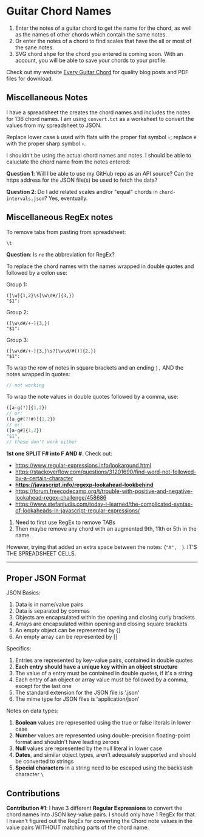 # Guitar Chord Names

1. Enter the notes of a guitar chord to get the name for the chord, as well as the names of other chords which contain the same notes.
1. Or enter the notes of a chord to find scales that have the all or most of the sane notes.
1. SVG chord shpe for the chord you entered is coming soon. With an account, you will be able to save your chords to your profile.

Check out my website [Every Guitar Chord](https://everyguitarchord.com/ 'Every Guitar Chord website') for quality blog posts and PDF files for download.

## Miscellaneous Notes

I have a spreadsheet the creates the chord names and includes the notes for 136 chord names. I am using `convert.txt` as a worksheet to convert the values from my spreadsheet to JSON. 

Replace lower case `b` used with flats with the proper flat symbol `♭`; replace `#` with the proper sharp symbol `♯`.

I shouldn't be using the actual chord names and notes. I should be able to caluclate the chord name from the notes entered: 

**Question 1**: Will I be able to use my GitHub repo as an API source? Can the https address for the JSON file(s) be used to fetch the data?

**Question 2**: Do I add related scales and/or "equal" chords in `chord-intervals.json`? Yes, eventually.

## Miscellaneous RegEx notes

To remove tabs from pasting from spreadsheet:
```
\t
```
**Question**: Is `re` the abbreviation for RegEx? 

To replace the chord names with the names wrapped in double quotes and followed by a colon use:

Group 1:
```re
([\w]{1,2}\s[\w\d#/]{3,})
"$1":
```

Group 2:
```re
([\w\d#/+-]{3,})
"$1":
```

Group 3:
```re
([\w\d#/+-]{3,}\s?[\w\d/#()]{2,})
"$1":
```

To wrap the row of notes in square brackets and an ending `},` AND the notes wrapped in quotes:
```js 
// not working
```

To wrap the note values in double quotes followed by a comma, use:
```js 
([a-g(?)]{1,2})
// or:
([a-g#(?!#)]{1,2})
// or: 
([a-g#]{1,2})
"$1", 
// these don't work either
```

**1st one SPLIT F# into F AND #**. Check out:
- https://www.regular-expressions.info/lookaround.html
- https://stackoverflow.com/questions/31201690/find-word-not-followed-by-a-certain-character 
- **https://javascript.info/regexp-lookahead-lookbehind**
- https://forum.freecodecamp.org/t/trouble-with-positive-and-negative-lookahead-regex-challenge/458686 
- https://www.stefanjudis.com/today-i-learned/the-complicated-syntax-of-lookaheads-in-javascript-regular-expressions/ 

1. Need to first use RegEx to remove TABs
2. Then maybe remove any chord with an augmented 9th, 11th or 5th in the name.

However, trying that added an extra space between the notes: (`"A",  `). IT'S THE SPREADSHEET CELLS.

- - - 

## Proper JSON Format

JSON Basics:
1. Data is in name/value pairs
1. Data is separated by commas
1. Objects are encapsulated within the opening and closing curly brackets
1. Arrays are encapsulated within opening and closing square brackets
1. An empty object can be represented by {}
1. An empty array can be represented by []

Specifics:
1. Entries are represented by key-value pairs, contained in double quotes
1. **Each entry should have a unique key within an object structure**
1. The value of a entry must be contained in double quotes, if it's a string
1. Each entry of an object or array value must be followed by a comma, except for the last one
1. The standard extension for the JSON file is '.json'
1. The mime type for JSON files is 'application/json'

Notes on data types:
1. **Boolean** values are represented using the true or false literals in lower case
1. **Number** values are represented using double-precision floating-point format and shouldn't have leading zeroes
1. **Null** values are represented by the null literal in lower case
1. **Dates**, and similar object types, aren't adequately supported and should be converted to strings
1. **Special characters** in a string need to be escaped using the backslash character `\`

## Contributions

**Contribution #1**: I have 3 different **Regular Expressions** to convert the chord names into JSON key-value pairs. I should only have 1 RegEx for that. I haven't figured out the RegEx for converting the Chord note values in the value pairs WITHOUT matching parts of the chord name.